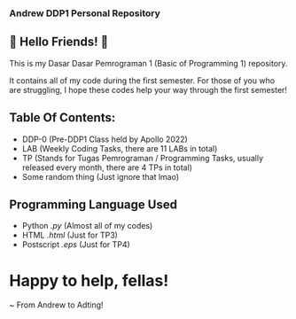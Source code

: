 ### Andrew DDP1 Personal Repository

## 👋 Hello Friends! 👋

This is my Dasar Dasar Pemrograman 1 (Basic of Programming 1) repository. 

It contains all of my code during the first semester. For those of you who are struggling, I hope these codes help your way through the first semester!

## Table Of Contents:
* DDP-0 (Pre-DDP1 Class held by Apollo 2022)
* LAB (Weekly Coding Tasks, there are 11 LABs in total)
* TP (Stands for Tugas Pemrograman / Programming Tasks, usually released every month, there are 4 TPs in total)
* Some random thing (Just ignore that lmao)

## Programming Language Used
* Python _.py_ (Almost all of my codes)
* HTML _.html_ (Just for TP3)
* Postscript _.eps_ (Just for TP4)

# Happy to help, fellas!

~ From Andrew to Adting!
